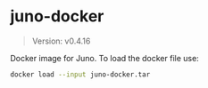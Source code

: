 # juno-docker

> Version: v0.4.16

Docker image for Juno. To load the docker file use:

```bash
docker load --input juno-docker.tar
```
